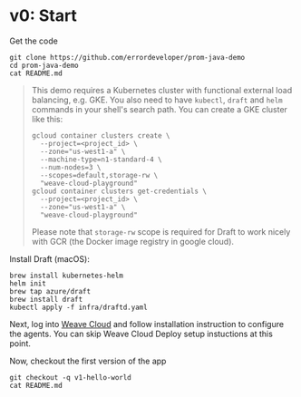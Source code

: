 # v0: Start

Get the code
```
git clone https://github.com/errordeveloper/prom-java-demo
cd prom-java-demo
cat README.md
```

> This demo requires a Kubernetes cluster with functional external load balancing, e.g. GKE. 
> You also need to have `kubectl`, `draft` and `helm` commands in your shell's search path.
> You can create a GKE cluster like this:
> ```
> gcloud container clusters create \
>   --project=<project_id> \
>   --zone="us-west1-a" \
>   --machine-type=n1-standard-4 \
>   --num-nodes=3 \
>   --scopes=default,storage-rw \
>   "weave-cloud-playground"
> gcloud container clusters get-credentials \
>   --project=<project_id> \
>   --zone="us-west1-a" \
>   "weave-cloud-playground"
> ```
> Please note that `storage-rw` scope is required for Draft to work nicely with GCR
> (the Docker image registry in google cloud).

Install Draft (macOS):
```
brew install kubernetes-helm
helm init
brew tap azure/draft
brew install draft
kubectl apply -f infra/draftd.yaml
```

Next, log into [Weave Cloud](https://cloud.weave.works) and follow installation instruction
to configure the agents. You can skip Weave Cloud Deploy setup instuctions at this point.

Now, checkout the first version of the app
```
git checkout -q v1-hello-world
cat README.md
```
